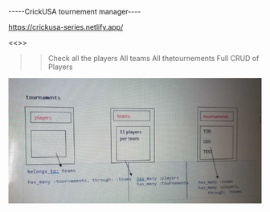 -----CrickUSA tournement manager----

https://crickusa-series.netlify.app/

<<<MVC>>>

>> Check all the players 
>> All teams
>> All thetournements
>> Full CRUD of Players


![Alt text](./table.jpg?raw=true "Title")
